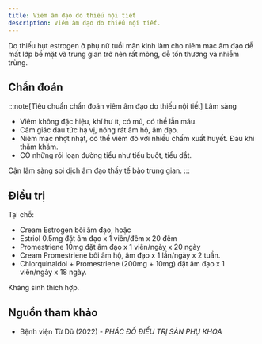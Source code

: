 ```yaml
---
title: Viêm âm đạo do thiếu nội tiết
description: Viêm âm đạo do thiếu nội tiết.
---
```


Do thiếu hụt estrogen ở phụ nữ tuổi mãn kinh làm cho niêm mạc âm đạo dễ mất lớp bề mặt và trung gian trở nên rất mỏng, dễ tổn thương và nhiễm trùng.

## Chẩn đoán

:::note[Tiêu chuẩn chẩn đoán viêm âm đạo do thiếu nội tiết]
Lâm sàng

- Viêm không đặc hiệu, khí hư ít, có mủ, có thể lẫn máu.
- Cảm giác đau tức hạ vị, nóng rát âm hộ, âm đạo.
- Niêm mạc nhợt nhạt, có thể viêm đỏ với nhiều chấm xuất huyết. Đau khi thăm khám.
- CÓ những rói loạn đường tiểu như tiểu buốt, tiểu dắt.

Cận lâm sàng soi dịch âm đạo thấy tế bào trung gian.
:::

## Điều trị

Tại chỗ:

- Cream Estrogen bôi âm đạo, hoặc
- Estriol 0.5mg đặt âm đạo x 1 viên/đêm x 20 đêm
- Promestriene 10mg đặt âm đạo x 1 viên/ngày x 20 ngày
- Cream Promestriene bôi âm hộ, âm đạo x 1 lần/ngày x 2 tuần.
- Chlorquinaldol + Promestriene (200mg + 10mg) đặt âm đạo x 1 viên/ngày x 18 ngày.

Kháng sinh thích hợp.

## Nguồn tham khảo

- Bệnh viện Từ Dũ (2022) - _PHÁC ĐỒ ĐIỀU TRỊ SẢN PHỤ KHOA_
